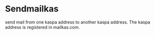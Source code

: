 # Sendmailkas

send mail from one kaspa address to another kaspa address.  The kaspa address is registered in mailkas.com.
